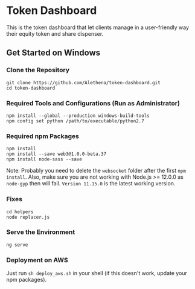 # Token Dashboard
This is the token dashboard that let clients manage in a user-friendly way their equity token and share dispenser.
## Get Started on Windows
### Clone the Repository
```
git clone https://github.com/Alethena/token-dashboard.git
cd token-dashboard
```
### Required Tools and Configurations (Run as Administrator)
```
npm install --global --production windows-build-tools
npm config set python /path/to/executable/python2.7
```
### Required npm Packages
```
npm install
npm install --save web3@1.0.0-beta.37
npm install node-sass --save
```
Note: Probably you need to delete the `websocket` folder after the first `npm install`. Also, make sure you are not working with Node.js >= 12.0.0 as `node-gyp` then will fail. `Version 11.15.0` is the latest working version.
### Fixes
```
cd helpers
node replacer.js
```
### Serve the Environment
```
ng serve
```
### Deployment on AWS
Just run `sh deploy_aws.sh` in your shell (if this doesn't work, update your npm packages).